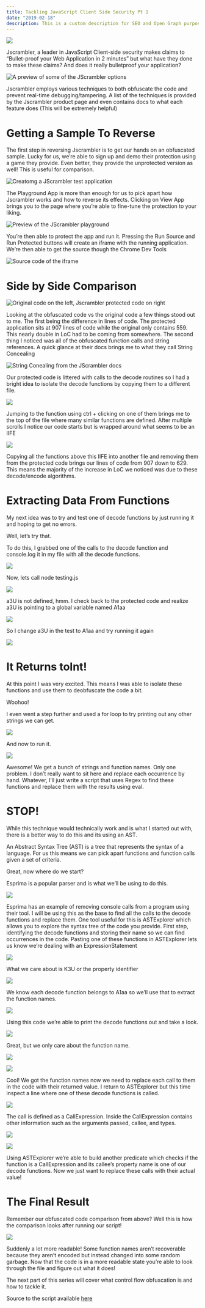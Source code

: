 ```yaml
---
title: Tackling JavaScript Client Side Security Pt 1
date: "2019-02-18"
description: This is a custom description for SEO and Open Graph purposes, rather than the default generated excerpt. Simply add a description field to the frontmatter.
---
```


![](./header.png)

Jscrambler, a leader in JavaScript Client-side security makes claims to “Bullet-proof your Web Application in 2 minutes” but what have they done to make these claims? And does it really bulletproof your application?

![A preview of some of the JScrambler options](./jscrambleroptions.png)

Jscrambler employs various techniques to both obfuscate the code and prevent real-time debugging/tampering. A list of the techniques is provided by the Jscrambler product page and even contains docs to what each feature does (This will be extremely helpful)

# Getting a Sample To Reverse
The first step in reversing Jscrambler is to get our hands on an obfuscated sample. Lucky for us, we’re able to sign up and demo their protection using a game they provide. Even better, they provide the unprotected version as well! This is useful for comparison.

![Creatomg a JScrambler test application](./createapp.png)

The Playground App is more than enough for us to pick apart how Jscrambler works and how to reverse its effects. Clicking on View App brings you to the page where you’re able to fine-tune the protection to your liking.

![Preview of the JScrambler playground](./jscramblerplayground.png)

You’re then able to protect the app and run it. Pressing the Run Source and Run Protected buttons will create an iframe with the running application. We’re then able to get the source though the Chrome Dev Tools

![Source code of the iframe](./iframesource.png)

# Side by Side Comparison

![Original code on the left, Jscrambler protected code on right](./sidebyside.png)

Looking at the obfuscated code vs the original code a few things stood out to me. The first being the difference in lines of code. The protected application sits at 907 lines of code while the original only contains 559. This nearly double in LoC had to be coming from somewhere. The second thing I noticed was all of the obfuscated function calls and string references. A quick glance at their docs brings me to what they call String Concealing

![String Conealing from the JScrambler docs](./stringconcealing.png)

Our protected code is littered with calls to the decode routines so I had a bright idea to isolate the decode functions by copying them to a different file.

![](./stubs.png)

Jumping to the function using ctrl + clicking on one of them brings me to the top of the file where many similar functions are defined. After multiple scrolls I notice our code starts but is wrapped around what seems to be an IIFE

![](./iife.png)

Copying all the functions above this IIFE into another file and removing them from the protected code brings our lines of code from 907 down to 629. This means the majority of the increase in LoC we noticed was due to these decode/encode algorithms.

# Extracting Data From Functions
My next idea was to try and test one of decode functions by just running it and hoping to get no errors.

Well, let’s try that.

To do this, I grabbed one of the calls to the decode function and console.log it in my file with all the decode functions.

![](./printdecode.png)

Now, lets call node testing.js

![](./undefinederror.png)

a3U is not defined, hmm. I check back to the protected code and realize a3U is pointing to a global variable named A1aa

![](./varreferrence.png)

So I change a3U in the test to A1aa and try running it again

![](./toInt.png)

# It Returns toInt!
At this point I was very excited. This means I was able to isolate these functions and use them to deobfuscate the code a bit.

Woohoo!

I even went a step further and used a for loop to try printing out any other strings we can get.

![](./printloop.png)

And now to run it.

![](./allstrings.png)

Awesome! We get a bunch of strings and function names.
Only one problem. I don’t really want to sit here and replace each occurrence by hand. Whatever, I’ll just write a script that uses Regex to find these functions and replace them with the results using eval.

# STOP!
While this technique would technically work and is what I started out with, there is a better way to do this and its using an AST.

An Abstract Syntax Tree (AST) is a tree that represents the syntax of a language. For us this means we can pick apart functions and function calls given a set of criteria.

Great, now where do we start?

Esprima is a popular parser and is what we’ll be using to do this.

![](./esprima.png)

Esprima has an example of removing console calls from a program using their tool. I will be using this as the base to find all the calls to the decode functions and replace them. One tool useful for this is ASTExplorer which allows you to explore the syntax tree of the code you provide.
First step, identifying the decode functions and storing their name so we can find occurrences in the code.
Pasting one of these functions in ASTExplorer lets us know we’re dealing with an ExpressionStatement

![](./astexplorer.png)

What we care about is K3U or the property identifier

![](./propertyidentifier.png)

We know each decode function belongs to A1aa so we’ll use that to extract the function names.

![](./extractfunctionnames.png)

Using this code we’re able to print the decode functions out and take a look.

![](./functionnames.png)

Great, but we only care about the function name.

![](./updateextraction.png)

![](./newfunctionnames.png)

Cool! We got the function names now we need to replace each call to them in the code with their returned value. I return to ASTExplorer but this time inspect a line where one of these decode functions is called.

![](./astexplorer2.png)

The call is defined as a CallExpression. Inside the CallExpression contains other information such as the arguments passed, callee, and types.

![](./callexpression.png)

![](./printfunctioncalls.png)


Using ASTExplorer we’re able to build another predicate which checks if the function is a CallExpression and its callee’s property name is one of our decode functions. Now we just want to replace these calls with their actual value!

# The Final Result
Remember our obfuscated code comparison from above? Well this is how the comparison looks after running our script!

![](./beforeafter.png)

Suddenly a lot more readable! Some function names aren’t recoverable because they aren’t encoded but instead changed into some random garbage. Now that the code is in a more readable state you’re able to look through the file and figure out what it does!

The next part of this series will cover what control flow obfuscation is and how to tackle it.

Source to the script available [here](https://gist.github.com/char/78881ce52466cd6d78f459fe1b969ca4)